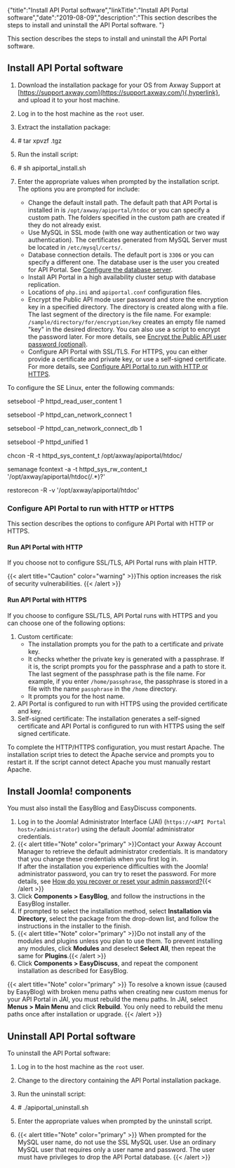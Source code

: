{"title":"Install API Portal software","linkTitle":"Install API Portal software","date":"2019-08-09","description":"This section describes the steps to install and uninstall the API Portal software. "} ﻿

This section describes the steps to install and uninstall the API Portal software.

Install API Portal software
---------------------------

1.  Download the installation package for your OS from Axway Support at [https://support.axway.com](https://support.axway.com/){.hyperlink}, and upload it to your host machine.
2.  Log in to the host machine as the `root` user.
3.  Extract the installation package:
4.  \# tar xpvzf <package>.tgz

5.  Run the install script:
6.  \# sh apiportal\_install.sh

7.  Enter the appropriate values when prompted by the installation script. The options you are prompted for include:
    -   Change the default install path. The default path that API Portal is installed in is `/opt/axway/apiportal/htdoc` or you can specify a custom path. The folders specified in the custom path are created if they do not already exist.
    -   Use MySQL in SSL mode (with one way authentication or two way authentication). The certificates generated from MySQL Server must be located in `/etc/mysql/certs/`.
    -   Database connection details. The default port is `3306` or you can specify a different one. The database user is the user you created for API Portal. See [Configure the database server](install_software_configure_database.htm).
    -   Install API Portal in a high availability cluster setup with database replication.
    -   Locations of `php.ini` and `apiportal.conf` configuration files.
    -   Encrypt the Public API mode user password and store the encryption key in a specified directory. The directory is created along with a file. The last segment of the directory is the file name. For example: `/sample/directory/for/encryption/key` creates an empty file named "key" in the desired directory. You can also use a script to encrypt the password later. For more details, see [Encrypt the Public API user password (optional)](Upgrade_software.htm#Encrypt).
    -   Configure API Portal with SSL/TLS. For HTTPS, you can either provide a certificate and private key, or use a self-signed certificate. For more details, see [Configure API Portal to run with HTTP or HTTPS](#Configur).

>

To configure the SE Linux, enter the following commands:

setsebool -P httpd\_read\_user\_content 1

setsebool -P httpd\_can\_network\_connect 1

setsebool -P httpd\_can\_network\_connect\_db 1

setsebool -P httpd\_unified 1

chcon -R -t httpd\_sys\_content\_t /opt/axway/apiportal/htdoc/

semanage fcontext -a -t httpd\_sys\_rw\_content\_t '/opt/axway/apiportal/htdoc(/.\*)?'

restorecon -R -v '/opt/axway/apiportal/htdoc'

### Configure API Portal to run with HTTP or HTTPS

This section describes the options to configure API Portal with HTTP or HTTPS.

#### Run API Portal with HTTP

If you choose not to configure SSL/TLS, API Portal runs with plain HTTP.

{{< alert title="Caution" color="warning" >}}This option increases the risk of security vulnerabilities. {{< /alert >}}

#### Run API Portal with HTTPS

If you choose to configure SSL/TLS, API Portal runs with HTTPS and you can choose one of the following options:

1.  Custom certificate:
    -   The installation prompts you for the path to a certificate and private key.
    -   It checks whether the private key is generated with a passphrase. If it is, the script prompts you for the passphrase and a path to store it. The last segment of the passphrase path is the file name. For example, if you enter `/home/passphrase`, the passphrase is stored in a file with the name `passphrase` in the `/home` directory.
    -   It prompts you for the host name.
2.  API Portal is configured to run with HTTPS using the provided certificate and key.
3.  Self-signed certificate: The installation generates a self-signed certificate and API Portal is configured to run with HTTPS using the self signed certificate.

To complete the HTTP/HTTPS configuration, you must restart Apache. The installation script tries to detect the Apache service and prompts you to restart it. If the script cannot detect Apache you must manually restart Apache.

Install Joomla! components
--------------------------

You must also install the EasyBlog and EasyDiscuss components.

1.  Log in to the Joomla! Administrator Interface (JAI) (`https://<API Portal host>/administrator`) using the default Joomla! administrator credentials.
2.  {{< alert title="Note" color="primary" >}}Contact your Axway Account Manager to retrieve the default administrator credentials. It is mandatory that you change these credentials when you first log in.\
    If after the installation you experience difficulties with the Joomla! administrator password, you can try to reset the password. For more details, see [How do you recover or reset your admin password?](https://docs.joomla.org/How_do_you_recover_or_reset_your_admin_password%3F){{< /alert >}}
3.  Click **Components > EasyBlog**, and follow the instructions in the EasyBlog installer.
4.  If prompted to select the installation method, select **Installation via Directory**, select the package from the drop-down list, and follow the instructions in the installer to the finish.
5.  {{< alert title="Note" color="primary" >}}Do not install any of the modules and plugins unless you plan to use them. To prevent installing any modules, click **Modules** and deselect **Select All**, then repeat the same for **Plugins**.{{< /alert >}}
6.  Click **Components > EasyDiscuss**, and repeat the component installation as described for EasyBlog.

{{< alert title="Note" color="primary" >}} To resolve a known issue (caused by EasyBlog) with broken menu paths when creating new custom menus for your API Portal in JAI, you must rebuild the menu paths. In JAI, select **Menus > Main Menu** and click **Rebuild**. You only need to rebuild the menu paths once after installation or upgrade. {{< /alert >}}

Uninstall API Portal software
-----------------------------

To uninstall the API Portal software:

1.  Log in to the host machine as the `root` user.
2.  Change to the directory containing the API Portal installation package.
3.  Run the uninstall script:
4.  \# ./apiportal\_uninstall.sh

5.  Enter the appropriate values when prompted by the uninstall script.
6.  {{< alert title="Note" color="primary" >}} When prompted for the MySQL user name, do not use the SSL MySQL user. Use an ordinary MySQL user that requires only a user name and password. The user must have privileges to drop the API Portal database. {{< /alert >}}


